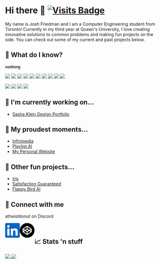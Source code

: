 # Hi there 👋 [![Visits Badge](https://badges.pufler.dev/visits/pujux/badge-it)](https://badges.pufler.dev)

My name is Josh Friedman and I am a Computer Engineering student from Toronto! Currently in my third year at Queen's University, I love creating innovative solutions to common problems and making fun projects on the side. You can check out some of my current and past projects below.

## &#129504; What do I know?
~~nothing~~

![](https://img.shields.io/badge/Language-JavaScript-informational?style=flat&logo=JavaScript&logoColor=white&color=brightgreen)
![](https://img.shields.io/badge/Language-TypeScript-informational?style=flat&logo=TypeScript&logoColor=white&color=brightgreen)
![](https://img.shields.io/badge/Language-HTML5-informational?style=flat&logo=HTML5&logoColor=white&color=brightgreen)
![](https://img.shields.io/badge/Language-CSS3-informational?style=flat&logo=CSS3&logoColor=white&color=brightgreen)
![](https://img.shields.io/badge/Language-React-informational?style=flat&logo=React&logoColor=white&color=brightgreen)
![](https://img.shields.io/badge/Language-Flutter-informational?style=flat&logo=Flutter&logoColor=white&color=yellow)
![](https://img.shields.io/badge/Language-Java-informational?style=flat&logo=Java&logoColor=white&color=orange)
![](https://img.shields.io/badge/Language-SQL-informational?style=flat&logo=SQL&logoColor=white&color=orange)
![](https://img.shields.io/badge/Language-C-informational?style=flat&logo=C&logoColor=white&color=red)
![](https://img.shields.io/badge/Language-Python-informational?style=flat&logo=python&logoColor=white&color=red)

![](https://img.shields.io/badge/Tool-Git-informational?style=flat&logo=Git&logoColor=white&color=brightgreen)
![](https://img.shields.io/badge/Tool-AWS-informational?style=flat&logo=amazonaws&logoColor=white&color=brightgreen)
![](https://img.shields.io/badge/Tool-Firebase-informational?style=flat&logo=Firebase&logoColor=white&color=brightgreen)
![](https://img.shields.io/badge/Tool-Linux-informational?style=flat&logo=Linux&logoColor=white&color=yellow)

## &#x1F6A7; I'm currently working on...
- [Sasha Klein Design Portfolio](https://github.com/jwiggiff/sasha-klein)

## &#128084; My proudest moments...
- [Infinipedia](https://github.com/Jwiggiff/infinipedia)
- [Playlist.AI](https://github.com/ethanwhitcher/playlist.ai)
- [My Personal Website](https://joshfriedman.dev)

## &#127881; Other fun projects...
- [Iris](https://github.com/Jwiggiff/QHacks22)
- [Satisfaction Guaranteed](https://Jwiggiff.github.io/Satisfaction-Guaranteed)
- [Flappy Bird AI](https://github.com/Jwiggiff/AI-Flappy-Bird)

## &#x1F4F2; Connect with me

atheistdonut on Discord

<a href="https://www.linkedin.com/in/josh-friedman-1b9222199/">
  <img align="left" alt="Linkedin" src="/assets/linkedin.svg" />
</a>
<a href="https://codepen.io/jwiggiff">
  <img align="left" alt="CodePen" src="/assets/codepen.svg" />
</a>

<br />

## &#x1F4C8; Stats 'n stuff
<a href="https://github.com/anuraghazra/github-readme-stats">
  <img height=200 align="center" src="https://github-readme-stats.vercel.app/api?username=jwiggiff&count_private=true&show_icons=true&include_all_commits=true&theme=dark&hide_border=true" />
</a>
<a href="https://github.com/anuraghazra/convoychat">
  <img height=200 align="center" src="https://github-readme-stats.vercel.app/api/top-langs/?username=jwiggiff&layout=compact&theme=dark&hide_border=true&card_width=320" />
</a>

[1]: https://www.linkedin.com/in/josh-friedman-1b9222199/
[2]: https://codepen.io/jwiggiff

<!--
**Jwiggiff/Jwiggiff** is a ✨ _special_ ✨ repository because its `README.md` (this file) appears on your GitHub profile.

Here are some ideas to get you started:

- 🔭 I’m currently working on ...
- 🌱 I’m currently learning ...
- 👯 I’m looking to collaborate on ...
- 🤔 I’m looking for help with ...
- 💬 Ask me about ...
- 📫 How to reach me: ...
- 😄 Pronouns: ...
- ⚡ Fun fact: ...
-->
